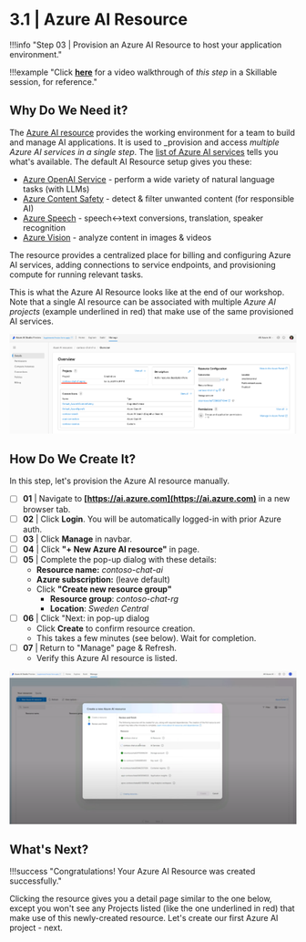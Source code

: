 # 3.1 | Azure AI Resource

!!!info "Step 03 | Provision an Azure AI Resource to host your application environment."

!!!example "Click [**here**](https://youtu.be/1Z4sgjXTKkU?t=324) for a video walkthrough of _this step_ in a Skillable session, for reference."


## Why Do We Need it?

The [Azure AI resource](https://learn.microsoft.com/azure/ai-studio/concepts/ai-resources) provides the working environment for a team to build and manage AI applications. It is used to _provision and access _multiple Azure AI services in a single step_. The [list of Azure AI services](https://learn.microsoft.com/azure/ai-services/what-are-ai-services?context=%2Fazure%2Fai-studio%2Fcontext%2Fcontext#available-azure-ai-services) tells you what's available. The default AI Resource setup gives you these:

 - [Azure OpenAI Service](https://learn.microsoft.com/azure/ai-services/openai/) - perform a wide variety of natural language tasks (with LLMs)
 - [Azure Content Safety](https://learn.microsoft.com/azure/ai-services/content-safety/) - detect & filter unwanted content (for responsible AI)
 - [Azure Speech](https://learn.microsoft.com/azure/ai-services/speech-service/) - speech↔text conversions, translation, speaker recognition
 - [Azure Vision](https://learn.microsoft.com/azure/ai-services/computer-vision/) - analyze content in images & videos

The resource provides a centralized place for billing and configuring Azure AI services, adding connections to service endpoints, and provisioning compute for running relevant tasks. 

This is what the Azure AI Resource looks like at the end of our workshop. Note that a single AI resource can be associated with multiple _Azure AI projects_ (example underlined in red) that make use of the same provisioned AI services.


![Azure AI Resource Details](./../../img/workshop/03-azure-ai-details.png)


## How Do We Create It?

In this step, let's provision the Azure AI resource manually.

- [ ] **01** | Navigate to **[https://ai.azure.com](https://ai.azure.com)** in a new browser tab.
- [ ] **02** | Click **Login**. You will be automatically logged-in with prior Azure auth.
- [ ] **03** | Click **Manage** in navbar.
- [ ] **04** | Click **"+ New Azure AI resource"** in page.
- [ ] **05** | Complete the pop-up dialog with these details:
    - **Resource name:** _contoso-chat-ai_
    - **Azure subscription:** (leave default)
    - Click **"Create new resource group"**
        - **Resource group**: _contoso-chat-rg_
        - **Location**: _Sweden Central_
- [ ] **06** | Click "Next: in pop-up dialog
    - Click **Create** to confirm resource creation.
    - This takes a few minutes (see below). Wait for completion. 
- [ ] **07** | Return to "Manage" page & Refresh.
    - Verify this Azure AI resource is listed. 

![Create Azure AI Resource](./../../img/workshop/03-create-azure-ai.png)

## What's Next?

!!!success "Congratulations! Your Azure AI Resource was created successfully."

Clicking the resource gives you a detail page similar to the one below, except you won't see any Projects listed (like the one underlined in red) that make use of this newly-created resource. Let's create our first Azure AI project - next.

